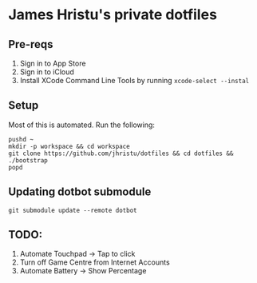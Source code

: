 # James Hristu's private dotfiles #

## Pre-reqs ##

1. Sign in to App Store
1. Sign in to iCloud
1. Install XCode Command Line Tools by running `xcode-select --instal`

## Setup ##

Most of this is automated. Run the following:

```
pushd ~
mkdir -p workspace && cd workspace
git clone https://github.com/jhristu/dotfiles && cd dotfiles && ./bootstrap
popd
```

## Updating dotbot submodule ##

```git submodule update --remote dotbot```

## TODO:

1. Automate Touchpad -> Tap to click
1. Turn off Game Centre from Internet Accounts
1. Automate Battery -> Show Percentage
